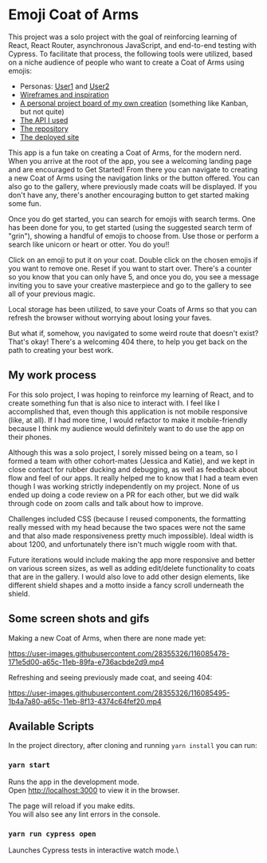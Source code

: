 # Emoji Coat of Arms

This project was a solo project with the goal of reinforcing learning of React, 
React Router, asynchronous JavaScript, and end-to-end testing with Cypress. To facilitate that process, 
the following tools were utilized, based on a niche audience of people who want to create a Coat of Arms 
using emojis:
  - Personas:  [User1](https://docs.google.com/document/d/1FfGP_ONHQj1KuLpNJjfuMWSpcLQjM6kHzIYmem3p2EQ/edit) 
    and [User2](https://docs.google.com/document/d/1WKIFyyMNWZlh9pHPaF2ak6d5E1qJnwEHo5sBClzWZtA/edit)
  - [Wireframes and inspiration](https://miro.com/app/board/o9J_lOZUZG0=/)
  - [A personal project board of my own creation](https://app.gitkraken.com/glo/board/YFiB_IynhAASRtBW) (something like Kanban, but not quite)
  - [The API I used](https://emoji-api.com/)
  - [The repository](https://github.com/piknikki/emojicoat-of-arms)
  - [The deployed site](https://emojicoat-of-arms.herokuapp.com/)

This app is a fun take on creating a Coat of Arms, for the modern nerd. When you arrive at the root of the 
app, you see a welcoming landing page and are encouraged to Get Started! From there you can navigate to creating a new 
Coat of Arms using the navigation links or the button offered. You can also go to the gallery, where previously made coats will 
be displayed. If you don't have any, there's another encouraging button to get started making some fun. 

Once you do get started, you can search for emojis with search terms. One has been done for you, to get started (using the suggested 
search term of "grin"), showing a handful of emojis to choose from. Use those or perform a search like unicorn or 
heart or otter. You do you!! 

Click on an emoji to put it on your coat. Double click on the chosen emojis if you want to remove one. Reset if you want to 
start over. There's a counter so you know that you can only have 5, and once you do, you see a message inviting you 
to save your creative masterpiece and go to the gallery to see all of your previous magic.

Local storage has been utilized, to save your Coats of Arms so that you can refresh the browser without worrying 
about losing your faves. 

But what if, somehow, you navigated to some weird route that doesn't exist? That's okay! There's a welcoming 404 there, 
to help you get back on the path to creating your best work.

## My work process

For this solo project, I was hoping to reinforce my learning of React, and to create something fun that is also 
nice to interact with. I feel like I accomplished that, even though this application is not mobile responsive (like, at all). 
If I had more time, I would refactor to make it mobile-friendly because I think my audience would definitely want 
to do use the app on their phones. 

Although this was a solo project, I sorely missed being on a team, so I formed a team with other cohort-mates (Jessica and Katie), 
and we kept in close contact for rubber ducking and debugging, as well as feedback about flow and feel of our apps. It 
really helped me to know that I had a team even though I was working strictly independently on my project. None of us 
ended up doing a code review on a PR for each other, but we did walk through code on zoom calls and talk about how 
to improve. 

Challenges included CSS (because I reused components, the formatting really messed with my head because the two spaces were not 
the same and that also made responsiveness pretty much impossible). Ideal width is about 1200, and unfortunately there isn't much wiggle 
room with that.

Future iterations would include making the app more responsive and better on various screen sizes, as well as adding edit/delete 
functionality to coats that are in the gallery. I would also love to add other design elements, like different shield shapes and a motto 
inside a fancy scroll underneath the shield. 

## Some screen shots and gifs

Making a new Coat of Arms, when there are none made yet:

https://user-images.githubusercontent.com/28355326/116085478-171e5d00-a65c-11eb-89fa-e736acbde2d9.mp4


Refreshing and seeing previously made coat, and seeing 404:

https://user-images.githubusercontent.com/28355326/116085495-1b4a7a80-a65c-11eb-8f13-4374c64fef20.mp4


## Available Scripts

In the project directory, after cloning and running `yarn install` you can run:

### `yarn start`

Runs the app in the development mode.\
Open [http://localhost:3000](http://localhost:3000) to view it in the browser.

The page will reload if you make edits.\
You will also see any lint errors in the console.

### `yarn run cypress open`

Launches Cypress tests in interactive watch mode.\

